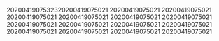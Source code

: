 2020041907532320200419075021
20200419075021
20200419075021
20200419075021
20200419075021
20200419075021
20200419075021
20200419075021
20200419075021
20200419075021
20200419075021
20200419075021
20200419075021
20200419075021
20200419075021
